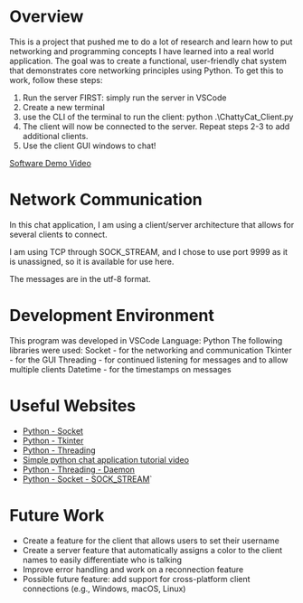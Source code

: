 # Overview
This is a project that pushed me to do a lot of research and learn how to put networking and programming
concepts I have learned into a real world application. The goal was to create a functional, user-friendly 
chat system that demonstrates core networking principles using Python.
To get this to work, follow these steps: 
1. Run the server FIRST: simply run the server in VSCode
2. Create a new terminal
3. use the CLI of the terminal to run the client: python .\ChattyCat_Client.py
4. The client will now be connected to the server. Repeat steps 2-3 to add additional clients. 
5. Use the client GUI windows to chat!


[Software Demo Video](https://youtu.be/WTS-si790U8)

# Network Communication

In this chat application, I am using a client/server architecture that allows for several clients to connect. 

I am using TCP through SOCK_STREAM, and I chose to use port 9999 as it is unassigned, so it is available for use here.

The  messages are in the utf-8 format. 

# Development Environment

This program was developed in VSCode
Language: Python
The following libraries were used: 
Socket - for the networking and communication
Tkinter - for the GUI
Threading - for continued listening for messages and to allow multiple clients
Datetime - for the timestamps on messages


# Useful Websites


* [Python - Socket](https://docs.python.org/3/library/socket.html)
* [Python - Tkinter](https://docs.python.org/3/library/tkinter.html)
* [Python - Threading](https://docs.python.org/3/library/threading.html)
* [Simple python chat application tutorial video](https://www.youtube.com/watch?v=Ar94t2XhKzM)
* [Python - Threading - Daemon](https://docs.python.org/3/library/threading.html#threading.Thread.daemon)
* [Python - Socket - SOCK_STREAM](https://docs.python.org/3/library/socket.html#socket.SOCK_STREAM)`

# Future Work


* Create a feature for the client that allows users to set their username
* Create a server feature that automatically assigns a color to the client names to easily differentiate who is talking
* Improve error handling and work on a reconnection feature
* Possible future feature: add support for cross-platform client connections (e.g., Windows, macOS, Linux)